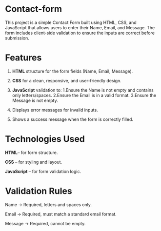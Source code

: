 # Contact-form
This project is a simple Contact Form built using HTML, CSS, and JavaScript that allows users to enter their Name, Email, and Message.
The form includes client-side validation to ensure the inputs are correct before submission.

# Features

1. **HTML** structure for the form fields (Name, Email, Message).

2. **CSS** for a clean, responsive, and user-friendly design.

3. **JavaScript** validation to:
   1.Ensure the Name is not empty and contains only letters/spaces.
   2.Ensure the Email is in a valid format.
   3.Ensure the Message is not empty.
   
4. Displays error messages for invalid inputs.

5. Shows a success message when the form is correctly filled.

# Technologies Used

**HTML**– for form structure.

**CSS** – for styling and layout.

**JavaScript** – for form validation logic.

# Validation Rules
Name → Required, letters and spaces only.

Email → Required, must match a standard email format.

Message → Required, cannot be empty.
